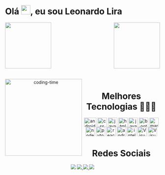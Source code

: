 <h1 align="left">Olá <img src="https://raw.githubusercontent.com/kaueMarques/kaueMarques/master/hi.gif" height="30px">, eu sou Leonardo Lira</h1>


<div>
<!--<img  height="150em" src="https://github-readme-stats.vercel.app/api?username=
Leolira1808&show_icons=true&theme=dracula&include_all_commits=true&count_private=true"/>-->
 <img  height="150em" src="https://github-readme-stats.vercel.app/api?username=leolira1808&show_icons=true&theme=blue-green"/>
<img align="right" height="150em" src="https://github-readme-stats.vercel.app/api/top-langs/?username=leolira1808&layout=compact&langs_count=16&theme=blue-green"/>
</div>
<br>

 <div  align="center"> 

 <div style="display: inline_block"><br>
  
  <img align="left" height="250" alt="coding-time" src="code.gif">
  <h1 align="center">Melhores Tecnologias 🧑🏽‍💻</h1>
  <img align="center" alt="android" height="30" width="40" img src="https://cdn.jsdelivr.net/gh/devicons/devicon/icons/android/android-original.svg" />
  <img align="center" alt="css" height="30" weight="40" mg src="https://cdn.jsdelivr.net/gh/devicons/devicon/icons/css3/css3-original.svg" />          
  <img align="center" alt="java" height="30" weight="40" img src="https://cdn.jsdelivr.net/gh/devicons/devicon/icons/html5/html5-original.svg" /> 
  <img align="center" alt="html5" height="30" weight="40" img src="https://cdn.jsdelivr.net/gh/devicons/devicon/icons/java/java-original.svg"/>   
  <img align="center" alt="javaScript" height="30" weight="40" img src="https://cdn.jsdelivr.net/gh/devicons/devicon/icons/javascript/javascript-original.svg" />         <img align= "center" alt="bootstrap height="20" width="30" src="https://cdn.jsdelivr.net/gh/devicons/devicon/icons/adonisjs/adonisjs-original.svg" /> 
  <img align="center" alt="markdown" height="30" weight="40" img src="https://cdn.jsdelivr.net/gh/devicons/devicon/icons/markdown/markdown-original.svg" />           
  <img align="center" alt="node.js" height="30" weight="40" img src="https://cdn.jsdelivr.net/gh/devicons/devicon/icons/nodejs/nodejs-original.svg" />           
  <img align="center" alt="pyton" height="30" weight="40" img src="https://cdn.jsdelivr.net/gh/devicons/devicon/icons/python/python-original.svg" />           
  <img align="center" alt="react" height="30" weight="40" img src="https://cdn.jsdelivr.net/gh/devicons/devicon/icons/react/react-original.svg" />
  <!-- <img align="center" alt="css" height="30" weight="40" mg src="https://cdn.jsdelivr.net/gh/devicons/devicon/icons/css3/css3-original.svg" />          
  <img align="center" alt="html5" height="30" weight="40" img src="https://cdn.jsdelivr.net/gh/devicons/devicon/icons/html5/html5-original.svg" /> 
   <img align="center" alt="html5" height="30" weight="40" img src="https://cdn.jsdelivr.net/gh/devicons/devicon/icons/java/java-original.svg"/>   
  <img align="center" alt="html5" height="30" weight="40" img src="https://cdn.jsdelivr.net/gh/devicons/devicon/icons/javascript/javascript-original.svg" />           
  <img align="center" alt="markdown" height="30" weight="40" img src="https://cdn.jsdelivr.net/gh/devicons/devicon/icons/markdown/markdown-original.svg" />           
  <img align="center" alt="node.js" height="30" weight="40" img src="https://cdn.jsdelivr.net/gh/devicons/devicon/icons/nodejs/nodejs-original.svg" />           
  <img align="center" alt="pyton" height="30" weight="40" img src="https://cdn.jsdelivr.net/gh/devicons/devicon/icons/python/python-original.svg" />           
  <img align="center" alt="react" height="30" weight="40" img src="https://cdn.jsdelivr.net/gh/devicons/devicon/icons/react/react-original.svg" /> -->

  <img align="center"  height="30" weight="40" alt="android studio" img src="https://cdn.jsdelivr.net/gh/devicons/devicon/icons/androidstudio/androidstudio-original.svg">
   <img align="center" height="30" weight="40" alt="intellij" img src="https://cdn.jsdelivr.net/gh/devicons/devicon/icons/intellij/intellij-original.svg">
  <img align="center" height="30" weight="40" alt="Visual code" img src="https://cdn.jsdelivr.net/gh/devicons/devicon/icons/vscode/vscode-original.svg">
   <img align="center" height="30" weight="40" alt="Visual code" img src="https://user-images.githubusercontent.com/97995984/184971513-c7963c26-26f3-4c18-b1e7-0f6a66fb0061.svg">
 </div>
 
 
 <h1 align="center">Redes Sociais</h1>
   <a href= "https://www.facebook.com/leonardo.lira.5074" target="_blank"><img src="https://img.shields.io/badge/Facebook-1877F2?style=for-the-badge&logo=facebook&logoColor=white"></a>
   <a href= "https://www.instagram.com/leonardolira18/"><img src="https://img.shields.io/badge/Instagram-E4405F?style=for-the-badge&logo=instagram&logoColor=white"> </a>
   <a href= "https://www.linkedin.com/feed/"> <img src="https://img.shields.io/badge/LinkedIn-0077B5?style=for-the-badge&logo=linkedin&logoColor=white" >
   <a href= "https://twitter.com/leonardolira18" > <img src="https://img.shields.io/badge/Twitter-1DA1F2?style=for-the-badge&logo=twitter&logoColor=white">    
</div>
  
